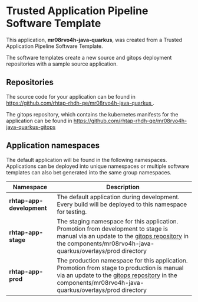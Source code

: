 # Trusted Application Pipeline Software Template

This application, **mr08rvo4h-java-quarkus**, was created from a Trusted Application Pipeline Software Template.

The software templates create a new source and gitops deployment repositories with a sample source application. 

## Repositories

The source code for your application can be found in [https://github.com/rhtap-rhdh-qe/mr08rvo4h-java-quarkus ](https://github.com/rhtap-rhdh-qe/mr08rvo4h-java-quarkus ).
 
The gitops repository, which contains the kubernetes manifests for the application can be found in 
[https://github.com/rhtap-rhdh-qe/mr08rvo4h-java-quarkus-gitops ](https://github.com/rhtap-rhdh-qe/mr08rvo4h-java-quarkus-gitops ) 

## Application namespaces 

The default application will be found in the following namespaces. Applications can be deployed into unique namespaces or multiple software templates can also bet generated into the same group namespaces.  

|  Namespace   |  Description   |  
| -------- | -------- |   
| **rhtap-app-development** | The default application during development. Every build will be deployed to this namespace for testing. | 
| **rhtap-app-stage** | The staging namespace for this application. Promotion from development to stage is manual via an update to the [gitops repository](https://github.com/rhtap-rhdh-qe/mr08rvo4h-java-quarkus-gitops ) in the components/mr08rvo4h-java-quarkus/overlays/prod directory |  
| **rhtap-app-prod** | The production namespace for this application. Promotion from stage to production is manual via an update to the [gitops repository](https://github.com/rhtap-rhdh-qe/mr08rvo4h-java-quarkus-gitops ) in the components/mr08rvo4h-java-quarkus/overlays/prod directory | 